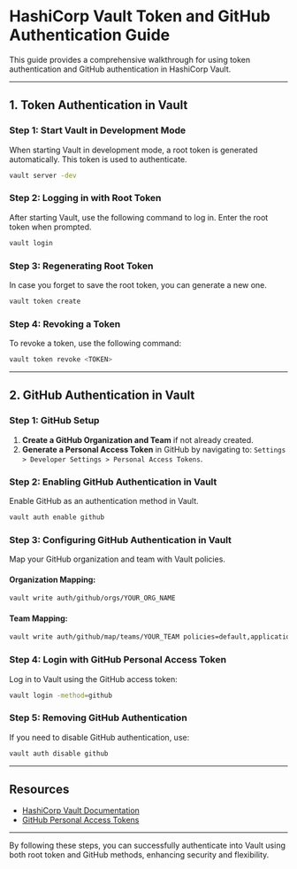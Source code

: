 
# HashiCorp Vault Token and GitHub Authentication Guide

This guide provides a comprehensive walkthrough for using token authentication and GitHub authentication in HashiCorp Vault.

---

## 1. Token Authentication in Vault

### Step 1: Start Vault in Development Mode
When starting Vault in development mode, a root token is generated automatically. This token is used to authenticate.

```bash
vault server -dev
```

### Step 2: Logging in with Root Token
After starting Vault, use the following command to log in. Enter the root token when prompted.

```bash
vault login
```

### Step 3: Regenerating Root Token
In case you forget to save the root token, you can generate a new one.

```bash
vault token create
```

### Step 4: Revoking a Token
To revoke a token, use the following command:

```bash
vault token revoke <TOKEN>
```

---

## 2. GitHub Authentication in Vault

### Step 1: GitHub Setup
1. **Create a GitHub Organization and Team** if not already created.
2. **Generate a Personal Access Token** in GitHub by navigating to:
   `Settings > Developer Settings > Personal Access Tokens`.

### Step 2: Enabling GitHub Authentication in Vault
Enable GitHub as an authentication method in Vault.

```bash
vault auth enable github
```

### Step 3: Configuring GitHub Authentication in Vault
Map your GitHub organization and team with Vault policies.

#### Organization Mapping:
```bash
vault write auth/github/orgs/YOUR_ORG_NAME
```

#### Team Mapping:
```bash
vault write auth/github/map/teams/YOUR_TEAM policies=default,application
```

### Step 4: Login with GitHub Personal Access Token
Log in to Vault using the GitHub access token:

```bash
vault login -method=github
```

### Step 5: Removing GitHub Authentication
If you need to disable GitHub authentication, use:

```bash
vault auth disable github
```

---

## Resources
- [HashiCorp Vault Documentation](https://www.vaultproject.io/docs)
- [GitHub Personal Access Tokens](https://docs.github.com/en/authentication/keeping-your-account-and-data-secure/creating-a-personal-access-token)

---

By following these steps, you can successfully authenticate into Vault using both root token and GitHub methods, enhancing security and flexibility.

